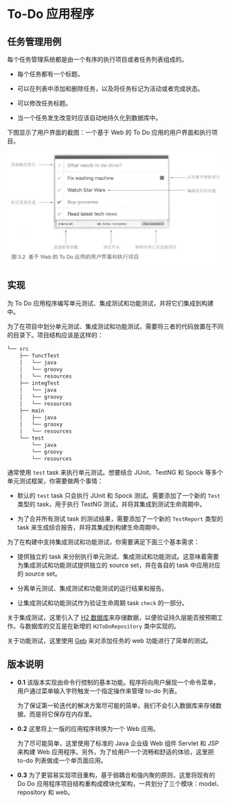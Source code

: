 # To-Do 应用程序

## 任务管理用例

每个任务管理系统都是由一个有序的执行项目或者任务列表组成的。

*   每个任务都有一个标题。

*   可以在列表中添加和删除任务，以及将任务标记为活动或者完成状态。

*   可以修改任务标题。

*   当一个任务发生改变时应该自动地持久化到数据库中。

下图显示了用户界面的截图：一个基于 Web 的 To Do 应用的用户界面和执行项目。

![](doc/images/web-based-user-interface-of-to-do-application-and-its-actions.jpg)

## 实现

为 To Do 应用程序编写单元测试、集成测试和功能测试，并将它们集成到构建中。

为了在项目中划分单元测试、集成测试和功能测试，需要将三者的代码放置在不同的目录下。项目结构应该是这样的：

```
└── src
    ├── functTest
    │   └── java
    │   └── groovy
    │   └── resources 
    ├── integTest
    │   └── java
    │   └── groovy
    │   └── resources
    ├── main
    │   ├── java
    │   └── groovy
    │   └── resources
    └── test
	    └── java
	    └── groovy
	    └── resources
```

通常使用 `test` task 来执行单元测试。想要结合 JUnit、TestNG 和 Spock 等多个单元测试框架，你需要做两个事情：
	
*   默认的 `test` task 只会执行 JUnit 和 Spock 测试。需要添加了一个新的 `Test` 类型的 task，用于执行 TestNG 测试，并将其集成到测试生命周期中。

*   为了合并所有测试 task 的测试结果，需要添加了一个新的 `TestReport` 类型的 task 来生成综合报告，并将其集成到构建生命周期中。

为了在构建中支持集成测试和功能测试，你需要满足下面三个基本需求：

*   提供独立的 task 来分别执行单元测试、集成测试和功能测试。这意味着需要为集成测试和功能测试提供独立的 source set，并在各自的 task 中应用对应的 source set。

*   分离单元测试、集成测试和功能测试的运行结果和报告。

*   让集成测试和功能测试作为验证生命周期 task `check` 的一部分。

关于集成测试，这里引入了 [H2 数据库](http://www.h2database.com)来存储数据，以便验证持久层能否按预期工作。与数据库的交互是在新增的 `H2ToDoRepository` 类中实现的。

关于功能测试，这里使用 [Geb](http://www.gebish.org/) 来对添加任务的 web 功能进行了简单的测试。

## 版本说明

*   **0.1** 该版本实现由命令行控制的基本功能。程序将向用户展现一个命令菜单，用户通过菜单输入字符触发一个指定操作来管理 to-do 列表。

	为了保证第一轮迭代的解决方案尽可能的简单，我们不会引入数据库来存储数据，而是将它保存在内存里。
	
*   **0.2** 这里将上一版的应用程序转换为一个 Web 应用。

	为了尽可能简单，这里使用了标准的 Java 企业级 Web 组件 Servlet 和 JSP 来构建 Web 应用程序。另外，为了给用户一个流畅和舒适的体验，这里把 to-do 列表做成一个单页面应用。
	
*   **0.3** 为了更容易实现项目重构，基于弱耦合和强内聚的原则，这里将现有的 Do Do 应用程序项目结构重构成模块化架构，一共划分了三个模块：model、repository 和  web。